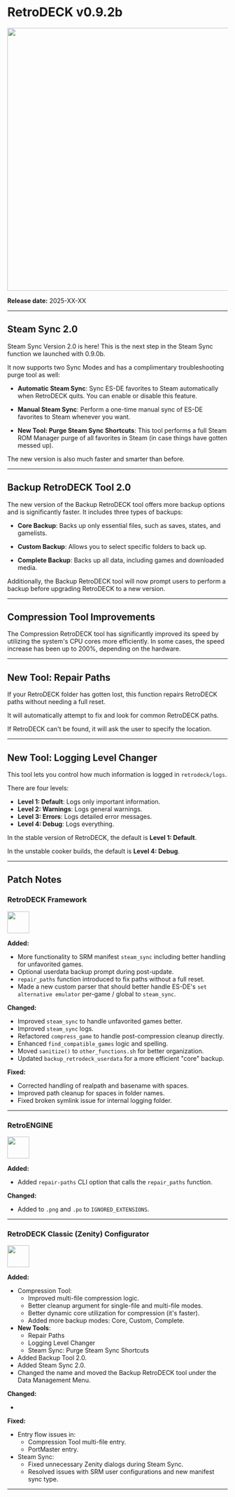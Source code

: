 # RetroDECK v0.9.2b 

<img src="../../../wiki_images/logos/rd-logo-box.png" width="600">

**Release date:** 2025-XX-XX

---

## Steam Sync 2.0

Steam Sync Version 2.0 is here! This is the next step in the Steam Sync function we launched with 0.9.0b.

It now supports two Sync Modes and has a complimentary troubleshooting purge tool as well:

- **Automatic Steam Sync**: Sync ES-DE favorites to Steam automatically when RetroDECK quits. You can enable or disable this feature.

- **Manual Steam Sync**: Perform a one-time manual sync of ES-DE favorites to Steam whenever you want.

- **New Tool: Purge Steam Sync Shortcuts**: This tool performs a full Steam ROM Manager purge of all favorites in Steam (in case things have gotten messed up).

The new version is also much faster and smarter than before.

---

    
## Backup RetroDECK Tool 2.0

The new version of the Backup RetroDECK tool offers more backup options and is significantly faster. It includes three types of backups:

- **Core Backup**: Backs up only essential files, such as saves, states, and gamelists.

- **Custom Backup**: Allows you to select specific folders to back up.

- **Complete Backup**: Backs up all data, including games and downloaded media.

Additionally, the Backup RetroDECK tool will now prompt users to perform a backup before upgrading RetroDECK to a new version.

---

## Compression Tool Improvements 

The Compression RetroDECK tool has significantly improved its speed by utilizing the system's CPU cores more efficiently. In some cases, the speed increase has been up to 200%, depending on the hardware. 


---

## New Tool: Repair Paths

If your RetroDECK folder has gotten lost, this function repairs RetroDECK paths without needing a full reset.

It will automatically attempt to fix and look for common RetroDECK paths. 

If RetroDECK can't be found, it will ask the user to specify the location.

---

## New Tool: Logging Level Changer

This tool lets you control how much information is logged in `retrodeck/logs`.

There are four levels:

- **Level 1: Default**: Logs only important information.
- **Level 2: Warnings**: Logs general warnings.
- **Level 3: Errors**: Logs detailed error messages.
- **Level 4: Debug**: Logs everything.

In the stable version of RetroDECK, the default is **Level 1: Default**.

In the unstable cooker builds, the default is **Level 4: Debug**.


---

## Patch Notes

### RetroDECK Framework 

<img src="../../../wiki_icons/retrodeck/icon-framework.svg" width="50">

**Added:**

- More functionality to SRM manifest `steam_sync` including better handling for unfavorited games.
- Optional userdata backup prompt during post-update.
- `repair_paths` function introduced to fix paths without a full reset.
- Made a new custom parser that should better handle ES-DE's `set alternative emulator` per-game / global to `steam_sync`.

**Changed:**


- Improved `steam_sync` to handle unfavorited games better.
- Improved `steam_sync` logs.
- Refactored `compress_game` to handle post-compression cleanup directly.
- Enhanced `find_compatible_games` logic and spelling.
- Moved `sanitize()` to `other_functions.sh` for better organization.
- Updated `backup_retrodeck_userdata` for a more efficient "core" backup.

**Fixed:**


- Corrected handling of realpath and basename with spaces.
- Improved path cleanup for spaces in folder names.
- Fixed broken symlink issue for internal logging folder.

---

### RetroENGINE

<img src="../../../wiki_icons/retrodeck/icon-engine.svg" width="50">

**Added:**

- Added `repair-paths` CLI option that calls the `repair_paths` function.

**Changed:**

- Added to `.png` and `.po` to `IGNORED_EXTENSIONS`. 

---

### RetroDECK Classic (Zenity) Configurator

<img src="../../../wiki_icons/retrodeck/icon-configurator.svg" width="50">

**Added:**

- Compression Tool:
    - Improved multi-file compression logic.
    - Better cleanup argument for single-file and multi-file modes.
    - Better dynamic core utilization for compression (it's faster). 
    - Added more backup modes: Core, Custom, Complete.
- **New Tools**: 
    - Repair Paths
    - Logging Level Changer
    - Steam Sync: Purge Steam Sync Shortcuts
- Added Backup Tool 2.0.
- Added Steam Sync 2.0.
- Changed the name and moved the Backup RetroDECK tool under the Data Management Menu. 
    
**Changed:**

-

**Fixed:**

- Entry flow issues in:
    - Compression Tool multi-file entry.
    - PortMaster entry.
- Steam Sync:
    - Fixed unnecessary Zenity dialogs during Steam Sync.
    - Resolved issues with SRM user configurations and new manifest sync type.

---
